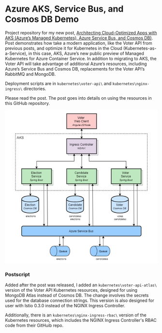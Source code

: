 # Azure AKS, Service Bus, and Cosmos DB Demo

Project repository for my new post, [Architecting Cloud-Optimized Apps with AKS (Azure’s Managed Kubernetes), Azure Service Bus, and Cosmos DB)](https://wp.me/p1RD28-5EV). Post demonstrates how take a modern application, like the Voter API from previous posts, and optimize it for Kubernetes in the Cloud (Kubernetes-as-a-Service), in this case, AKS, Azure’s new public preview of Managed Kubernetes for Azure Container Service. In addition to migrating to AKS, the Voter API will take advantage of additional Azure’s resources, including Azure’s Service Bus and Cosmos DB, replacements for the Voter API’s RabbitMQ and MongoDB.

Deployment scripts are in `kubernetes\voter-api\` and `kubernetes\nginx-ingress\` directories.

Please read the post. The post goes into details on using the resources in this GitHub repository.

![Architecture](AKS-Voter-API-Architecture.png)

### Postscript
Added after the post was released, I added  an `kubernetes\voter-api-atlas\` version of the Voter API Kubernetes resources, designed for using MongoDB Atlas instead of Cosmos DB. The change involves the secrets used for the database connection strings. This version is also designed for user with Istio 0.3.0 instead of the NGINX Ingress Controller.

Additionally, there is an `kubernetes\nginx-ingress-rbac\` version of the Kubernetes resources, which includes the NGINX Ingress Controller's RBAC code from their GitHuib repo.
